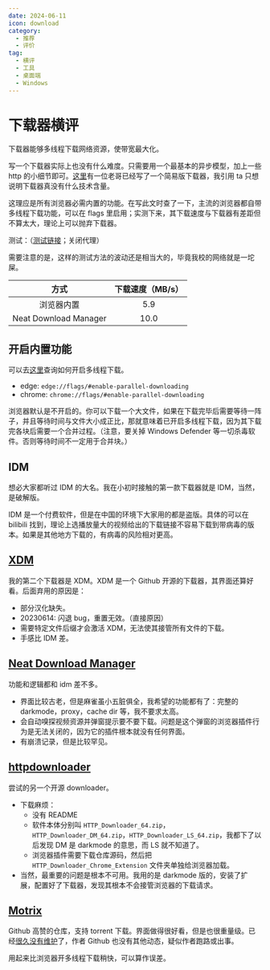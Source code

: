 ```yaml
---
date: 2024-06-11
icon: download
category:
  - 推荐
  - 评价
tag:
  - 横评
  - 工具
  - 桌面端
  - Windows
---
```


# 下载器横评

下载器能够多线程下载网络资源，使带宽最大化。

写一个下载器实际上也没有什么难度。只需要用一个最基本的异步模型，加上一些 http 的小细节即可。[这里](https://ochagavia.nl/blog/download-accelerator-async-rust-edition/)有一位老哥已经写了一个简易版下载器，我引用 ta 只想说明下载器真没有什么技术含量。

这理应是所有浏览器必需内置的功能。在写此文时查了一下，主流的浏览器都自带多线程下载功能，可以在 flags 里启用；实测下来，其下载速度与下载器有差距但不算太大，理论上可以抛弃下载器。

测试：（[测试链接](https://gh.con.sh/https://github.com/AaronFeng753/Waifu2x-Extension-GUI/releases/download/v2.21.12/Waifu2x-Extension-GUI-v2.21.12-Portable.7z)；关闭代理）

需要注意的是，这样的测试方法的波动还是相当大的，毕竟我校的网络就是一坨屎。

|         方式          | 下载速度（MB/s） |
| :-------------------: | :--------------: |
|      浏览器内置       |       5.9        |
| Neat Download Manager |       10.0       |

## 开启内置功能

可以去[这里](https://www.91mobiles.com/hub/parallel-downloading-how-to-enable-faster-download-speeds/)查询如何开启多线程下载。

- edge: `edge://flags/#enable-parallel-downloading`
- chrome: `chrome://flags/#enable-parallel-downloading`

浏览器默认是不开启的。你可以下载一个大文件，如果在下载完毕后需要等待一阵子，并且等待时间与文件大小成正比，那就意味着已开启多线程下载，因为其下载完各块后需要一个合并过程。（注意，要关掉 Windows Defender 等一切杀毒软件。否则等待时间不一定用于合并块。）

## IDM

想必大家都听过 IDM 的大名。我在小初时接触的第一款下载器就是 IDM，当然，是破解版。

IDM 是一个付费软件，但是在中国的环境下大家用的都是盗版。具体的可以在 bilibili 找到，理论上选播放量大的视频给出的下载链接不容易下载到带病毒的版本。如果是其他地方下载的，有病毒的风险相对更高。

## [XDM](https://github.com/subhra74/xdm)

我的第二个下载器是 XDM。XDM 是一个 Github 开源的下载器，其界面还算好看。后面弃用的原因是：

- 部分汉化缺失。
- 20230614: 闪退 bug，重置无效。（直接原因）
- 需要特定文件后缀才会激活 XDM，无法使其接管所有文件的下载。
- 手感比 IDM 差。

## [Neat Download Manager](https://www.neatdownloadmanager.com/index.php/en/)

功能和逻辑都和 idm 差不多。

- 界面比较古老，但是麻雀虽小五脏俱全，我希望的功能都有了：完整的 darkmode，proxy，cache dir 等，我不要求太高。
- 会自动嗅探视频资源并弹窗提示要不要下载。问题是这个弹窗的浏览器插件行为是无法关闭的，因为它的插件根本就没有任何界面。
- 有崩溃记录，但是比较罕见。

## [httpdownloader](https://github.com/erickutcher/httpdownloader)

尝试的另一个开源 downloader。

- 下载麻烦：
  - 没有 README
  - 软件本体分别叫 `HTTP_Downloader_64.zip`，`HTTP_Downloader_DM_64.zip`，`HTTP_Downloader_LS_64.zip`，我都下了以后发现 DM 是 darkmode 的意思，而 LS 就不知道了。
  - 浏览器插件需要下载仓库源码，然后把 `HTTP_Downloader_Chrome_Extension` 文件夹单独给浏览器加载。
- 当然，最重要的问题是根本不可用。我用的是 darkmode 版的，安装了扩展，配置好了下载器，发现其根本不会接管浏览器的下载请求。

## [Motrix](https://github.com/agalwood/Motrix)

Github 高赞的仓库，支持 torrent 下载。界面做得很好看，但是也很重量级。已经[很久没有维护](https://github.com/agalwood/Motrix/issues/1379)了，作者 Github 也没有其他动态，疑似作者跑路或出事。

用起来比浏览器开多线程下载稍快，可以算作误差。
